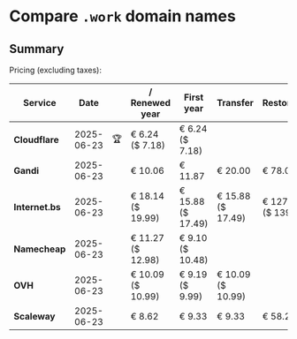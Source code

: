 # Compare `.work` domain names

## Summary

Pricing (excluding taxes):

| Service | Date |  | / Renewed year | First year | Transfer | Restoration |
|--|--|--|--|--|--|--|
| **Cloudflare** | 2025-06-23 | 🏆 | € 6.24<br>($ 7.18) | € 6.24<br>($ 7.18) |  |  |
| **Gandi** | 2025-06-23 |  | € 10.06 | € 11.87 | € 20.00 | € 78.01 |
| **Internet.bs** | 2025-06-23 |  | € 18.14<br>($ 19.99) | € 15.88<br>($ 17.49) | € 15.88<br>($ 17.49) | € 127.07<br>($ 139.99) |
| **Namecheap** | 2025-06-23 |  | € 11.27<br>($ 12.98) | € 9.10<br>($ 10.48) |  |  |
| **OVH** | 2025-06-23 |  | € 10.09<br>($ 10.99) | € 9.19<br>($ 9.99) | € 10.09<br>($ 10.99) |  |
| **Scaleway** | 2025-06-23 |  | € 8.62 | € 9.33 | € 9.33 | € 58.26 |
